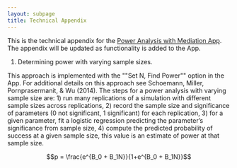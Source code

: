 ```yaml
---
layout: subpage
title: Technical Appendix 
---
```


This is the technical appendix for the [Power Analysis with Mediation App](http://marlab.org/power_mediation/). The appendix will be updated as functionality is added to the App.

1. Determining power with varying sample sizes. 

This approach is implemented with the ""Set N, Find Power"" option in the App. For additional details on this approach see Schoemann, Miller, Pornprasermanit, & Wu (2014). The steps for a power analysis with varying sample size are: 1) run many replications of a simulation with different sample sizes across replications, 2) record the sample size and significance of parameters (0 not significant, 1 significant) for each replication, 3) for a given parameter, fit a logistic regression predicting the parameter’s significance from sample size, 4) compute the predicted probability of success at a given sample size, this value is an estimate of power at that sample size.

$$p = \frac{e^{B_0 + B_1N}}{1+e^{B_0 + B_1N}}$$


